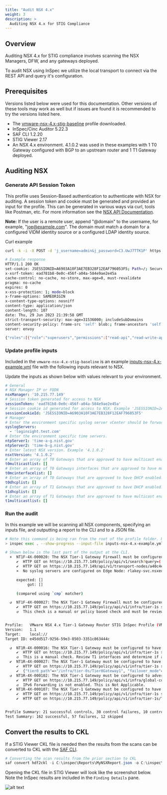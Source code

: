 ```yaml
---
title: "Audit NSX 4.x"
weight: 3
description: >
  Auditing NSX 4.x for STIG Compliance
---
```

## Overview
Auditing NSX 4.x for STIG compliance involves scanning the NSX Managers, DFW, and any gateways deployed.

To audit NSX using InSpec we utilize the local transport to connect via the REST API and query it's configuration.  

## Prerequisites
Versions listed below were used for this documentation. Other versions of these tools may work as well but if issues are found it is recommended to try the versions listed here.  

* The [vmware-nsx-4.x-stig-baseline](https://github.com/vmware/dod-compliance-and-automation/tree/master/nsx/4.x/inspec/vmware-nsx-4.x-stig-baseline) profile downloaded.
* InSpec/Cinc Auditor 5.22.3
* SAF CLI 1.2.20
* STIG Viewer 2.17
* An NSX 4.x environment. 4.1.0.2 was used in these examples with 1 T0 Gateway configured with BGP to an upstream router and 1 T1 Gateway deployed.

## Auditing NSX
### Generate API Session Token
This profile uses Session-Based authentication to authenticate with NSX for auditing. A session token and cookie must be generated and provided an input for the profile. This can be generated in various ways via curl, tools like Postman, etc. For more information see the [NSX API Documentation](https://developer.vmware.com/apis/1583/nsx-t).

**Note:** If the user is a remote user, append "@domain" to the username, for example, "joe@example.com". The domain must match a domain for a configured VIDM identity source or a configured LDAP identity source.  

Curl example
```bash
curl -k -i -X POST -d 'j_username=admin&j_password=C3.UwJ7TTK1P' https://10.215.77.149/api/session/create

# Example response
HTTP/1.1 200 OK
set-cookie: JSESSIONID=A6903A10F3AE7EB328F12EAF796053F5; Path=/; Secure; HttpOnly; SameSite=Lax
x-xsrf-token: ead781b8-0e0c-456f-a04a-584e9ae2e45a
cache-control: no-cache, no-store, max-age=0, must-revalidate
pragma: no-cache
expires: 0
x-xss-protection: 1; mode=block
x-frame-options: SAMEORIGIN
x-content-type-options: nosniff
content-type: application/json
content-length: 107
date: Thu, 29 Jun 2023 21:39:58 GMT
strict-transport-security: max-age=31536000; includeSubDomains
content-security-policy: frame-src 'self' blob:; frame-ancestors 'self'
server: envoy

{"roles":[{"role":"superusers","permissions":["read-api","read-write-api","read-cli","read-write-cli"]}]}
```

### Update profile inputs
Included in the `vmware-nsx-4.x-stig-baseline` is an example [inputs-nsx-4.x-example.yml](https://github.com/vmware/dod-compliance-and-automation/blob/master/nsx/4.x/inspec/vmware-nsx-4.x-stig-baseline/inputs-nsx-4.x-example.yml) file with the following inputs relevant to NSX.

Update the inputs as shown below with values relevant to your environment.
```yaml
# General
# NSX Manager IP or FQDN
nsxManager: '10.215.77.149'
# Session token generated for access to NSX
sessionToken: 'ead781b8-0e0c-456f-a04a-584e9ae2e45a'
# Session cookie id generated for access to NSX. Example 'JSESSIONID=2A165FCF851CA50FCD038DFC8E770038'
sessionCookieId: 'JSESSIONID=A6903A10F3AE7EB328F12EAF796053F5'
# Manager
# Enter the environment specific syslog server vCenter should be forwarding logs to.
syslogServers:
  - 'loginsight.test.com'
# Enter the environment specific time servers.
ntpServer1: 'time-a-g.nist.gov'
ntpServer2: 'time-b-g.nist.gov'
# Enter latest NSX version. Example '4.1.0.2'
nsxtVersion: '4.1.0.2'
# Enter an array of T0 Gateways that are approved to have multicast enabled.
t0multicastlist: []
# Enter an array of T0 Gateways interfaces that are approved to have multicast enabled.
t0mcinterfacelist: []
# Enter an array of T0 Gateways that are approved to have DHCP enabled.
t0dhcplist: []
# Enter an array of T1 Gateways that are approved to have DHCP enabled.
t1dhcplist: []
# Enter an array of T1 Gateways that are approved to have multicast enabled.
t1multicastlist: []
```

### Run the audit
In this example we will be scanning all NSX components, specifying an inputs file, and outputting a report to the CLI and to a JSON file.  
```bash
# Note this command is being ran from the root of the profile folder. Update paths as needed if running from a different location.
> inspec exec . --show-progress --input-file inputs-nsx-4.x-example.yml --reporter=cli json:/mnt/c/Inspec/Reports/MyNSXReport.json

# Shown below is the last part of the output at the CLI.
  ×  NT1F-4X-000020: The NSX Tier-1 Gateway Firewall must be configured to send traffic log entries to a central audit server. (1 failed)
     ✔  HTTP GET on https://10.215.77.149/policy/api/v1/search?query=( resource_type:TransportNode AND node_deployment_info.resource_type:EdgeNode ) status is expected to cmp == 200
     ✔  HTTP GET on https://10.215.77.149/api/v1/transport-nodes/a40c4ea4-16a1-11ee-8640-000c296f3e4c/node/services/syslog/exporters status is expected to cmp == 200
     ×  No syslog servers are configured on Edge Node: rlakey-svc.nsxedge-ob-21981742-1-stigtest is expected not to cmp == []

     expected: []
          got: []

     (compared using `cmp` matcher)

  ↺  NT1F-4X-000027: The NSX Tier-1 Gateway Firewall must be configured to inspect traffic at the application layer. (1 skipped)
     ✔  HTTP GET on https://10.215.77.149/policy/api/v1/infra/tier-1s status is expected to cmp == 200
     ↺  This check is a manual or policy based check and must be reviewed manually.


Profile:   VMware NSX 4.x Tier-1 Gateway Router STIG InSpec Profile (VMware NSX 4.x Tier-1 Gateway Router STIG InSpec Profile)
Version:   1.1
Target:    local://
Target ID: e45dd517-9256-59e3-8503-3351c863444c

  ↺  NT1R-4X-000016: The NSX Tier-1 Gateway must be configured to have all inactive interfaces removed. (1 skipped)
     ✔  HTTP GET on https://10.215.77.149/policy/api/v1/infra/tier-1s status is expected to cmp == 200
     ↺  This is a manual check. Review T1 interfaces and determine if any existing interfaces are orphaned and should be removed.
  ✔  NT1R-4X-000027: The NSX Tier-1 Gateway must be configured to have the DHCP service disabled if not in use.
     ✔  HTTP GET on https://10.215.77.149/policy/api/v1/infra/tier-1s status is expected to cmp == 200
     ✔  {"tier0_path"=>"/infra/tier-0s/Tier0Gateway1", "failover_mode"=>"NON_PREEMPTIVE", "enable_standby_relocation"=>false, "route_advertisement_types"=>["TIER1_CONNECTED", "TIER1_STATIC_ROUTES"], "route_advertisement_rules"=>[{"name"=>"Rule 1", "subnets"=>["192.168.1.0/24", "192.168.2.0/24"], "prefix_operator"=>"GE", "action"=>"PERMIT"}], "force_whitelisting"=>false, "default_rule_logging"=>false, "disable_firewall"=>false, "ipv6_profile_paths"=>["/infra/ipv6-ndra-profiles/default", "/infra/ipv6-dad-profiles/default"], "pool_allocation"=>"ROUTING", "advanced_config"=>{"traffic_back_to_source"=>false, "centralized_mode_enabled"=>false}, "resource_type"=>"Tier1", "id"=>"Tier1Gateway1", "display_name"=>"Tier1Gateway1", "description"=>"Tier1-1 created through automation", "path"=>"/infra/tier-1s/Tier1Gateway1", "relative_path"=>"Tier1Gateway1", "parent_path"=>"/infra", "remote_path"=>"", "unique_id"=>"4f4dd7f0-30d7-4dff-8e9b-14524d6284a1", "realization_id"=>"4f4dd7f0-30d7-4dff-8e9b-14524d6284a1", "owner_id"=>"f1a08ebb-158a-4bed-908d-14cd342e4f9a", "marked_for_delete"=>false, "overridden"=>false, "_create_time"=>1688059851013, "_create_user"=>"admin", "_last_modified_time"=>1688059851013, "_last_modified_user"=>"admin", "_system_owned"=>false, "_protection"=>"NOT_PROTECTED", "_revision"=>0} ["dhcp_config_paths"] is expected to equal nil
  ↺  NT1R-4X-000102: The NSX Tier-1 Gateway must be configured to advertise a hop limit of at least 32 in Router Advertisement messages for IPv6 stateless auto-configuration deployments. (1 skipped)
     ✔  HTTP GET on https://10.215.77.149/policy/api/v1/infra/global-config status is expected to cmp == 200
     ↺  IPv6 Forwarding is not enabled. This is Not Applicable.
  ✔  NT1R-4X-000107: The NSX Tier-1 Gateway must be configured to have multicast disabled if not in use.
     ✔  HTTP GET on https://10.215.77.149/policy/api/v1/infra/tier-1s status is expected to cmp == 200
     ✔  HTTP GET on https://10.215.77.149/policy/api/v1/infra/tier-1s/Tier1Gateway1/locale-services/Tier1LocalServices-1/multicast status is expected to cmp == 404


Profile Summary: 21 successful controls, 30 control failures, 10 controls skipped
Test Summary: 162 successful, 57 failures, 12 skipped
```

## Convert the results to CKL
If a STIG Viewer CKL file is needed then the results from the scans can be converted to CKL with the [SAF CLI](/docs/automation-tools/safcli/).

```powershell
# Converting the scan results from the prior section to CKL
saf convert hdf2ckl -i C:\inspec\Reports\MyNSXReport.json -o C:\inspec\Reports\MyNSXReport.ckl --hostname 10.215.77.149 --fqdn 10.215.77.149 --ip 10.215.77.149 --mac 00:00:00:00:00:00
```

Opening the CKL file in STIG Viewer will look like the screenshot below. Note the InSpec results are included in the `Finding Details` pane.  

![alt text](/images/nsx_audit4_ckl_screenshot.png)